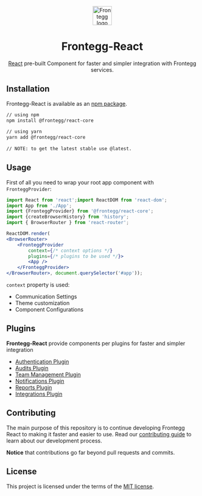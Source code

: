 
<p align="center">  
  <a href="https://www.frontegg.com/" rel="noopener" target="_blank">  
    <img style="margin-top:40px" height="50" src="https://frontegg.com/wp-content/uploads/2020/04/logo_frrontegg.svg" alt="Frontegg logo">  
  </a>  
</p>  
<h1 align="center">Frontegg-React</h1>  
<div align="center">  
  
[React](https://reactjs.org/) pre-built Component for faster and simpler integration with Frontegg services.  
</div>  
  
## Installation  
Frontegg-React is available as an [npm package](https://www.npmjs.com/package/@frontegg/react-core).  
  
```sh  
// using npm  
npm install @frontegg/react-core  
  
// using yarn  
yarn add @frontegg/react-core  
  
// NOTE: to get the latest stable use @latest.  
```   
## Usage  
  
First of all you need to wrap your root app component with ``FronteggProvider``: 
  
```jsx  
import React from 'react';import ReactDOM from 'react-dom';  
import App from './App';  
import {FronteggProvider} from '@frontegg/react-core';  
import {createBrowserHistory} from 'history';  
import { BrowserRouter } from 'react-router';  

ReactDOM.render(
<BrowserRouter>
	<FronteggProvider
		context={/* context options */}
		plugins={/* plugins to be used */}>
		<App />
	</FronteggProvider>
</BrowserRouter>, document.querySelector('#app'));  
```
``context`` property is used:

- Communication Settings
- Theme customization
- Component Configurations


## Plugins
**Frontegg-React** provide components per plugins for faster and simpler integration

- [Authentication Plugin](packages/auth)
- [Audits Plugin](packages/audits)
- [Team Management Plugin](packages/teams)
- [Notifications Plugin](packages/notifications)
- [Reports Plugin](packages/reports)
- [Integrations Plugin](packages/integrations)


## Contributing

The main purpose of this repository is to continue developing Frontegg React to making it faster and easier to use.
Read our [contributing guide](/CONTRIBUTING.md) to learn about our development process.

**Notice** that contributions go far beyond pull requests and commits.

## License

This project is licensed under the terms of the [MIT license](/LICENSE).
